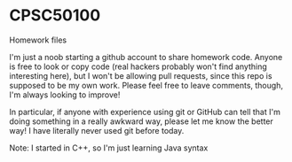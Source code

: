 # CPSC50100
Homework files


I'm just a noob starting a github account to share homework code. Anyone is free to look or copy code (real hackers probably won't find anything interesting here), but I won't be allowing pull requests, since this repo is supposed to be my own work. Please feel free to leave comments, though, I'm always looking to improve!

In particular, if anyone with experience using git or GitHub can tell that I'm doing something in a really awkward way, please let me know the better way! I have literally never used git before today.

Note: I started in C++, so I'm just learning Java syntax
